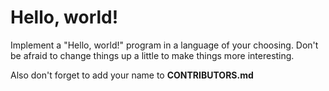 # Hello, world!

Implement a "Hello, world!" program in a language of your choosing.
Don't be afraid to change things up a little to make things more interesting.

Also don't forget to add your name to **CONTRIBUTORS.md**
